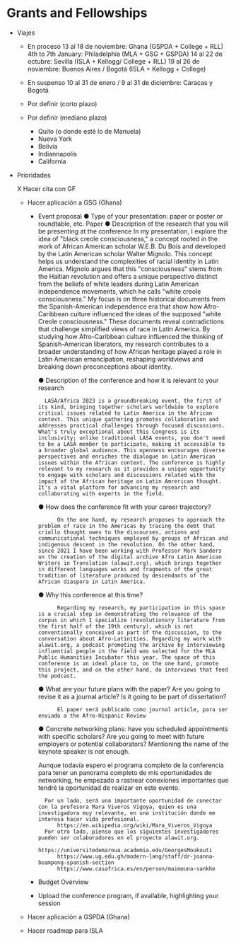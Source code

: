# Grants and Fellowships

- Viajes
	
	- En proceso
		13 al 18 de noviembre: Ghana (GSPDA + College + RLL)
		4th to 7th January: Philadelphia (MLA + GSG + GSPDA)
		14 al 22 de octubre: Sevilla (ISLA + Kellogg/ College + RLL)
				19 al 26 de noviembre: Buenos Aires / Bogotá (ISLA + Kellogg + College)		

	- En suspenso
		10 al 31 de enero / 9 al 31 de diciembre: Caracas y Bogotá

	- Por definir (corto plazo)

	- Por definir (mediano plazo)
		- Quito (o donde esté lo de Manuela)
		- Nueva York
		- Bolivia
		- Indiannapolis
		- California
- Prioridades
	
	X Hacer cita con GF
	- Hacer aplicación a GSG (Ghana)
		- Event proposal
			● Type of your presentation: paper or poster or roundtable, etc.
					Paper
			● Description of the research that you will be presenting at the conference
				In my presentation, I explore the idea of "black creole consciousness," a concept rooted in the work of African American scholar W.E.B. Du Bois and developed by the Latin American scholar Walter Mignolo. This concept helps us understand the complexities of racial identity in Latin America. Mignolo argues that this "consciousness" stems from the Haitian revolution and offers a unique perspective distinct from the beliefs of white leaders during Latin American independence movements, which he calls "white creole consciousness." My focus is on three historical documents from the Spanish-American independence era that show how Afro-Caribbean culture influenced the ideas of the supposed "white Creole consciousness." These documents reveal contradictions that challenge simplified views of race in Latin America. By studying how Afro-Caribbean culture influenced the thinking of Spanish-American liberators, my research contributes to a broader understanding of how African heritage played a role in Latin American emancipation, reshaping worldviews and breaking down preconceptions about identity.

			● Description of the conference and how it is relevant to your research

				LASA/Africa 2023 is a groundbreaking event, the first of its kind, bringing together scholars worldwide to explore critical issues related to Latin America in the African context. This unique gathering promotes collaboration and addresses practical challenges through focused discussions. What's truly exceptional about this Congress is its inclusivity; unlike traditional LASA events, you don't need to be a LASA member to participate, making it accessible to a broader global audience. This openness encourages diverse perspectives and enriches the dialogue on Latin American issues within the African context. The conference is highly relevant to my research as it provides a unique opportunity to engage with scholars and discussions related with the impact of the African heritage on Latin Amrerican thought. It's a vital platform for advancing my research and collaborating with experts in the field.

			● How does the conference fit with your career trajectory?

					On the one hand, my research proposes to approach the problem of race in the Americas by tracing the debt that criollo thought owes to the discourses, actions and communicational techniques employed by groups of African and indigenous descent in the revolution. On the other hand, since 2021 I have been working with Professor Mark Sanders on the creation of the digital archive Afro Latin American Writers in Translation (alawit.org), which brings together in different languages works and fragments of the great tradition of literature produced by descendants of the African diaspora in Latin America.

			● Why this conference at this time?

					Regarding my research, my participation in this space is a crucial step in demonstrating the relevance of the corpus in which I specialize (revolutionary literature from the first half of the 19th century), which is not conventionally conceived as part of the discussion, to the conversation about Afro-Latinities. Regarding my work with alawit.org, a podcast promoting the archive by interviewing influential people in the field was selected for the MLA Public Humanities Incubator this year. The space of this conference is an ideal place to, on the one hand, promote this project, and on the other hand, do interviews that feed the podcast.

			● What are your future plans with the paper? Are you going to revise it as a
			journal article? Is it going to be part of dissertation?

					El paper será publicado como journal article, para ser enviado a the Afro-Hispanic Review

			● Concrete networking plans: have you scheduled appointments with specific scholars? Are you going to meet with future employers or potential collaborators? Mentioning the name of the keynote speaker is not enough.

			Aunque todavía espero el programa completo de la conferencia para tener un panorama completo de mis oportunidades de networking, he empezado a rastrear conexiones importantes que tendré la oportunidad de realizar en este evento. 

				Por un lado, será una importante oportunidad de conectar con la profesora Mara Viveros Vigoya, quien es una investigadora muy relevante, en una institución donde me interesa hacer vida profesional.
					https://en.wikipedia.org/wiki/Mara_Viveros_Vigoya
				Por otro lado, pienso que los siguientes investigadores pueden ser colaboradores en el proyecto alawit.org.
					https://universitedemaroua.academia.edu/GeorgesMoukouti
					https://www.ug.edu.gh/modern-lang/staff/dr-joanna-boampong-spanish-section
					https://www.casafrica.es/en/person/maimouna-sankhe

		- Budget Overview
		- Upload the conference program, if available, highlighting your
session
	- Hacer aplicación a GSPDA (Ghana)
	
	- Hacer roadmap para ISLA
